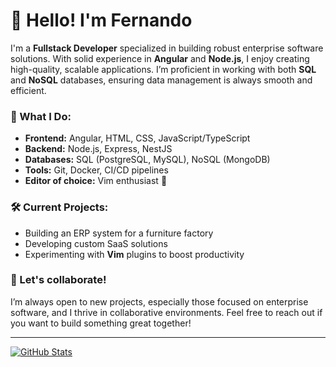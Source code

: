 # 👋 Hello! I'm Fernando

I'm a **Fullstack Developer** specialized in building robust enterprise software solutions. With solid experience in **Angular** and **Node.js**, I enjoy creating high-quality, scalable applications. I’m proficient in working with both **SQL** and **NoSQL** databases, ensuring data management is always smooth and efficient.

### 🚀 What I Do:
- **Frontend:** Angular, HTML, CSS, JavaScript/TypeScript
- **Backend:** Node.js, Express, NestJS
- **Databases:** SQL (PostgreSQL, MySQL), NoSQL (MongoDB)
- **Tools:** Git, Docker, CI/CD pipelines
- **Editor of choice:** Vim enthusiast 🚀

### 🛠️ Current Projects:
- Building an ERP system for a furniture factory
- Developing custom SaaS solutions
- Experimenting with **Vim** plugins to boost productivity

### 🤝 Let's collaborate!
I’m always open to new projects, especially those focused on enterprise software, and I thrive in collaborative environments. Feel free to reach out if you want to build something great together!

---

[![GitHub Stats](https://github-readme-stats.vercel.app/api?username=yourusername&show_icons=true)](https://github.com/yourusername)

